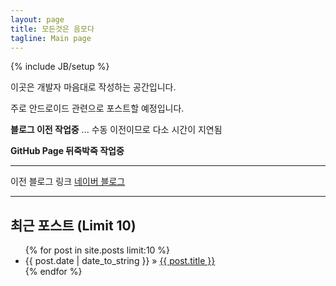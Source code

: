 ```yaml
---
layout: page
title: 모든것은 음모다
tagline: Main page
---
```

{% include JB/setup %}

이곳은 개발자 마음대로 작성하는 공간입니다.

주로 안드로이드 관련으로 포스트할 예정입니다.

**블로그 이전 작업중** ... 수동 이전이므로 다소 시간이 지연됨

**GitHub Page 뒤죽박죽 작업중**

- - -

이전 블로그 링크 [네이버 블로그](http://blog.naver.com/pluulove84)

- - -

## 최근 포스트 (Limit 10)

<ul class="posts">
  {% for post in site.posts limit:10 %}
    <li><span>{{ post.date | date_to_string }}</span> &raquo; <a href="{{ BASE_PATH }}{{ post.url }}">{{ post.title }}</a></li>
  {% endfor %}
</ul>



